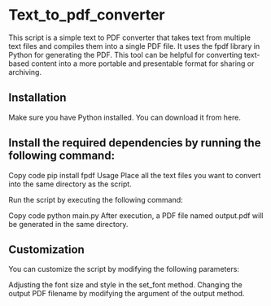 # Text_to_pdf_converter

This script is a simple text to PDF converter that takes text from multiple text files and compiles them into a single PDF file. It uses the fpdf library in Python for generating the PDF. This tool can be helpful for converting text-based content into a more portable and presentable format for sharing or archiving.

## Installation
Make sure you have Python installed. You can download it from here.

## Install the required dependencies by running the following command:

Copy code
pip install fpdf
Usage
Place all the text files you want to convert into the same directory as the script.

Run the script by executing the following command:

Copy code
python main.py
After execution, a PDF file named output.pdf will be generated in the same directory.

## Customization
You can customize the script by modifying the following parameters:

Adjusting the font size and style in the set_font method.
Changing the output PDF filename by modifying the argument of the output method.
